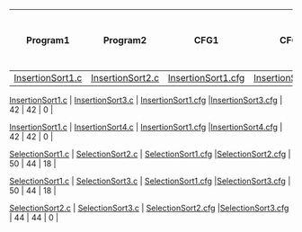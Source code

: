 Program1  | Program2    | CFG1 		 | CFG2 	  | No. of lines in file1 | No. of lines in file2 | Diff. Count |
----------|-------------|------------|------------|-----------------------|-----------------------|-------------|
[InsertionSort1.c](test/InsertionSort1.c) | [InsertionSort2.c](test/InsertionSort2.c) | [InsertionSort1.cfg](testCFG/InsertionSort1.cfg) |[InsertionSort2.cfg](test/InsertionSort2.cfg) | 42 | 42 | 0 |

[InsertionSort1.c](test/InsertionSort1.c) | [InsertionSort3.c](test/InsertionSort3.c) | [InsertionSort1.cfg](testCFG/InsertionSort1.cfg) |[InsertionSort3.cfg](test/InsertionSort3.cfg) | 42 | 42 | 0 |

[InsertionSort1.c](test/InsertionSort1.c) | [InsertionSort4.c](test/InsertionSort4.c) | [InsertionSort1.cfg](testCFG/InsertionSort1.cfg) |[InsertionSort4.cfg](test/InsertionSort4.cfg) | 42 | 42 | 0 | 

[SelectionSort1.c](test/SelectionSort1.c) | [SelectionSort2.c](test/SelectionSort2.c) | [SelectionSort1.cfg](testCFG/SelectionSort1.cfg) |[SelectionSort2.cfg](test/SelectionSort2.cfg) | 50 | 44 | 18 |

[SelectionSort1.c](test/SelectionSort1.c) | [SelectionSort3.c](test/SelectionSort3.c) | [SelectionSort1.cfg](testCFG/SelectionSort1.cfg) |[SelectionSort3.cfg](test/SelectionSort3.cfg) | 50 | 44 | 18 | 

[SelectionSort2.c](test/SelectionSort2.c) | [SelectionSort3.c](test/SelectionSort3.c) | [SelectionSort2.cfg](testCFG/SelectionSort2.cfg) |[SelectionSort3.cfg](test/SelectionSort3.cfg) | 44 | 44 | 0 |





